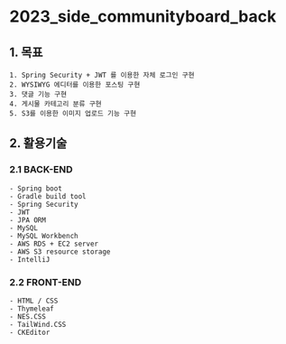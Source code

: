 # 2023_side_communityboard_back
## 1. 목표
```
1. Spring Security + JWT 를 이용한 자체 로그인 구현
2. WYSIWYG 에디터를 이용한 포스팅 구현
3. 댓글 기능 구현
4. 게시물 카테고리 분류 구현
5. S3를 이용한 이미지 업로드 기능 구현
```
## 2. 활용기술
### 2.1 BACK-END
  ```
  - Spring boot
  - Gradle build tool
  - Spring Security
  - JWT
  - JPA ORM
  - MySQL
  - MySQL Workbench
  - AWS RDS + EC2 server
  - AWS S3 resource storage
  - IntelliJ
  ```
 ### 2.2 FRONT-END
  ```
  - HTML / CSS
  - Thymeleaf
  - NES.CSS
  - TailWind.CSS
  - CKEditor
  ```
